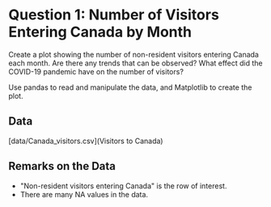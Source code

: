 # Question 1: Number of Visitors Entering Canada by Month

Create a plot showing the number of non-resident visitors entering Canada each month. Are there any trends that can be observed? What effect did the COVID-19 pandemic have on the number of visitors?

Use pandas to read and manipulate the data, and Matplotlib to create the plot.

## Data

[data/Canada_visitors.csv](Visitors to Canada)

## Remarks on the Data

- "Non-resident visitors entering Canada" is the row of interest.
- There are many NA values in the data.


